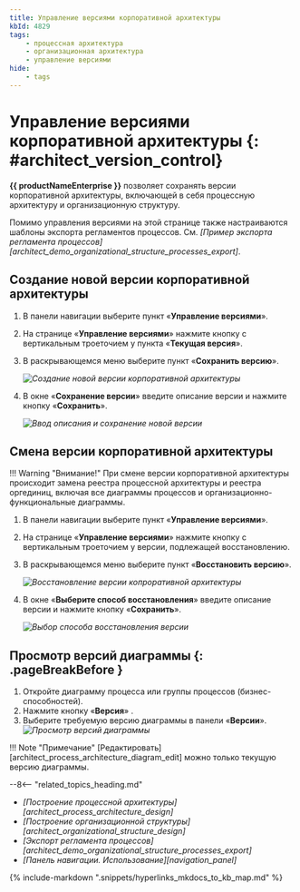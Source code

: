 ```yaml
---
title: Управление версиями корпоративной архитектуры
kbId: 4829
tags:
    - процессная архитектура
    - организационная архитектура
    - управление версиями
hide:
    - tags
---
```


# Управление версиями корпоративной архитектуры {: #architect_version_control}

**{{ productNameEnterprise }}** позволяет сохранять версии корпоративной архитектуры, включающей в себя процессную архитектуру и организационную структуру.

Помимо управления версиями на этой странице также настраиваются шаблоны экспорта регламентов процессов. См. _[Пример экспорта регламента процессов][architect_demo_organizational_structure_processes_export]_.

## Создание новой версии корпоративной архитектуры

1. В панели навигации выберите пункт «**Управление версиями**».
2. На странице «**Управление версиями**» нажмите кнопку с вертикальным троеточием  <i class="fa-light fa-ellipsis-vertical"></i> у пункта «**Текущая версия**».
3. В раскрывающемся меню выберите пункт «**Сохранить версию**».

    _![Создание новой версии корпоративной архитектуры](version_control_create.png)_

4. В окне «**Сохранение версии**» введите описание версии и нажмите кнопку «**Сохранить**».

    _![Ввод описания и сохранение новой версии](version_control_description.png)_

## Смена версии корпоративной архитектуры

!!! Warning "Внимание!"
    При смене версии корпоративной архитектуры происходит замена реестра процессной архитектуры и реестра оргединиц, включая все диаграммы процессов и организационно-функциональные диаграммы.

1. В панели навигации выберите пункт «**Управление версиями**».
2. На странице «**Управление версиями**» нажмите кнопку с вертикальным троеточием  <i class="fa-light fa-ellipsis-vertical"></i> у версии, подлежащей восстановлению.
3. В раскрывающемся меню выберите пункт «**Восстановить версию**».

    _![Восстановление версии копроративной архитектуры](version_control_restore.png)_

4. В окне «**Выберите способ восстановления**» введите описание версии и нажмите кнопку «**Сохранить**».

    _![Выбор способа восстановления версии](version_control_restore_options.png)_

## Просмотр версий диаграммы {: .pageBreakBefore }

1. Откройте диаграмму процесса или группы процессов (бизнес-способностей).
2. Нажмите кнопку «**Версия**» <i class="fa-light  fa-code-branch"></i>.
3. Выберите требуемую версию диаграммы в панели «**Версии**».
    _![Просмотр версий диаграммы](version_control_viewing_diagram_versions.png)_

!!! Note "Примечание"
    [Редактировать][architect_process_architecture_diagram_edit] можно только текущую версию диаграммы.

<div class="relatedTopics" markdown="block">

--8<-- "related_topics_heading.md"

- _[Построение процессной архитектуры][architect_process_architecture_design]_
- _[Построение организационной структуры][architect_organizational_structure_design]_
- _[Экспорт регламента процессов][architect_demo_organizational_structure_processes_export]_
- _[Панель навигации. Использование][navigation_panel]_

</div>

{% include-markdown ".snippets/hyperlinks_mkdocs_to_kb_map.md" %}
